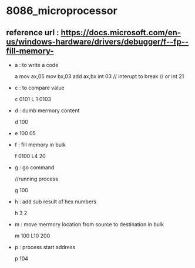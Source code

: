 # 8086_microprocessor
## reference url : https://docs.microsoft.com/en-us/windows-hardware/drivers/debugger/f--fp--fill-memory-
- a : to write a code

  a
  mov ax,05
  mov bx,03
  add ax,bx
  int 03 // interupt to break 
  // or int 21
- c : to compare value

  c 0101 L 1 0103
  
- d : dumb mermory content

  d 100
  
- e 100 05

- f : fill memory in bulk

  f 0100 L4 20

- g : go command 

  //running process
  
  g 100
  
- h : add sub result of hex numbers

  h 3 2
  
- m : move mermory location from source to destination in bulk
  
  m 100 L10 200
  
- p : process start address

  p 104
  


 

  
  
